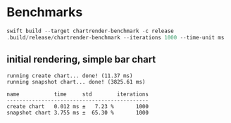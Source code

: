 # Benchmarks

```swift
swift build --target chartrender-benchmark -c release
.build/release/chartrender-benchmark --iterations 1000 --time-unit ms
```

## initial rendering, simple bar chart

```
running create chart... done! (11.37 ms)
running snapshot chart... done! (3825.61 ms)

name           time     std        iterations
---------------------------------------------
create chart   0.012 ms ±   7.23 %       1000
snapshot chart 3.755 ms ±  65.30 %       1000
```
